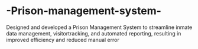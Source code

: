 # -Prison-management-system-
Designed and developed a Prison Management System to streamline inmate data management, visitortracking, and automated reporting, resulting in improved efficiency and reduced manual error
